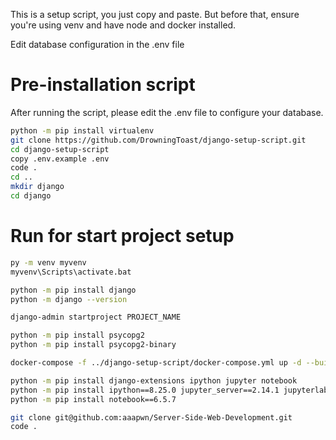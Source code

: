 This is a setup script, you just copy and paste.
But before that, ensure you're using venv and have node and docker installed.

Edit database configuration in the .env file

# Pre-installation script

After running the script, please edit the .env file to configure your database.

```bash
python -m pip install virtualenv
git clone https://github.com/DrowningToast/django-setup-script.git
cd django-setup-script
copy .env.example .env
code .
cd ..
mkdir django
cd django
```

# Run for start project setup

```bash
py -m venv myvenv
myvenv\Scripts\activate.bat

python -m pip install django
python -m django --version

django-admin startproject PROJECT_NAME

python -m pip install psycopg2
python -m pip install psycopg2-binary

docker-compose -f ../django-setup-script/docker-compose.yml up -d --build

python -m pip install django-extensions ipython jupyter notebook
python -m pip install ipython==8.25.0 jupyter_server==2.14.1 jupyterlab==4.2.2 jupyterlab_server==2.27.2
python -m pip install notebook==6.5.7

git clone git@github.com:aaapwn/Server-Side-Web-Development.git
code .

```
